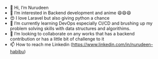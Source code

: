 - 👋 Hi, I’m Nurudeen
- 👀 I’m interested in Backend development and anime 😄😄😄
- 😍 I love Laravel but also giving python a chance
- 🌱 I’m currently learning DevOps especially CI/CD and brushing up my problem solving skills with data structures and algorithims. 
- 💞️ I’m looking to collaborate on any works that has a backend contribution or has a little bit of challenge to it
- 📫 How to reach me Linkedin (https://www.linkedin.com/in/nurudeen-habibu)


